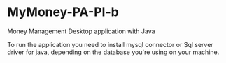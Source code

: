 # MyMoney-PA-PI-b
Money Management Desktop application with Java

To run the application you need to install mysql connector or Sql server driver for java, depending on the database you're using on your machine.